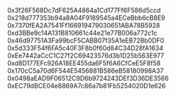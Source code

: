 0x3f26F568Dc7dF625A4864a1Cd177Ff6F586d5ccd
0x218d777353b94a8A04F9189545a4ECeBbb6cB8E9
0x7370fEA2A7541Ff166919479030651ABA78B5928
0xd3BBe9c14A131B810661c44e21e77B006a772c1c
0x46d97751A3Fa99bcF5CABB07f35A1eEB72Bb0DF0
0x5d333F54f6FA5c40F3F8b0f60d84C34D28fA1634
0xEe7442aCcC1C27f2C69423576d3b1D25b563E977
0xd8D177EFc926A18EE455da6F5f6A6CfCeE5F8f58
0x170cC5a70d6F544E5456881B586eB58180998A37
0x0498aEAD9F06512C9D6b9724243DEf3D36DE3566
0xEC79dBCE04e8869A7c86a7b81Fb5254020D1e626
